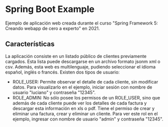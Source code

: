 # Spring Boot Example
Ejemplo de aplicación web creada durante el curso "Spring Framework 5: Creando webapp de cero a experto" en 2021.

## Características
La aplicación consiste en un listado público de clientes previamente cargados. Esta lista puede descargarse en un archivo formato jsonm xml o csv. Además, esta web es multilenguaje, pudiendo seleccionar
el idioma español, inglés o francés.
Existen dos tipos de usuario:
  - ROLE_USER: Permite observar el detalle de cada cliente, sin modificar datos. Para visualizarlo en el ejemplo, iniciar sesión con nombre de usuario "luciano" y contraseña "12345".
  - ROLE_ADMIN: No sólo posee los permisos de un ROLE_USER, sino que además de cada cliente puede ver los detalles de cada factura y descargar esta información en xls o pdf. Tiene el permiso de crear y eliminar
una factura, crear y eliminar un cliente. Para ver este rol en el ejemplo, ingresar con nombre de usuario "admin" y contraseña "12345".

